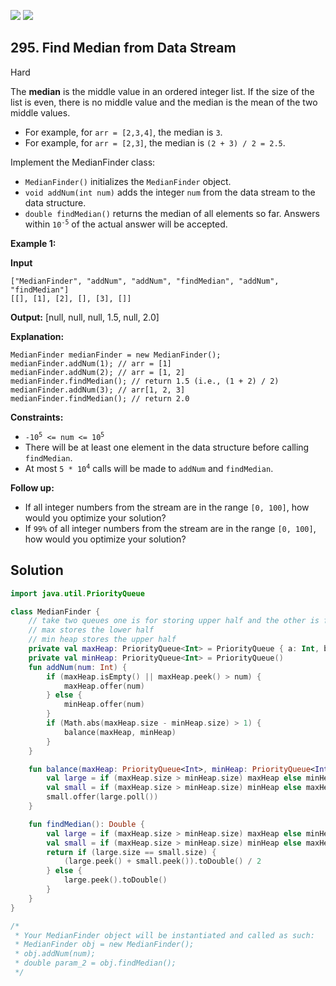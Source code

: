 [![](https://img.shields.io/github/stars/javadev/LeetCode-in-All?label=Stars&style=flat-square)](https://github.com/javadev/LeetCode-in-All)
[![](https://img.shields.io/github/forks/javadev/LeetCode-in-All?label=Fork%20me%20on%20GitHub%20&style=flat-square)](https://github.com/javadev/LeetCode-in-All/fork)

## 295\. Find Median from Data Stream

Hard

The **median** is the middle value in an ordered integer list. If the size of the list is even, there is no middle value and the median is the mean of the two middle values.

*   For example, for `arr = [2,3,4]`, the median is `3`.
*   For example, for `arr = [2,3]`, the median is `(2 + 3) / 2 = 2.5`.

Implement the MedianFinder class:

*   `MedianFinder()` initializes the `MedianFinder` object.
*   `void addNum(int num)` adds the integer `num` from the data stream to the data structure.
*   `double findMedian()` returns the median of all elements so far. Answers within <code>10<sup>-5</sup></code> of the actual answer will be accepted.

**Example 1:**

**Input**

    ["MedianFinder", "addNum", "addNum", "findMedian", "addNum", "findMedian"]
    [[], [1], [2], [], [3], []]

**Output:** [null, null, null, 1.5, null, 2.0]

**Explanation:**

    MedianFinder medianFinder = new MedianFinder();
    medianFinder.addNum(1); // arr = [1]
    medianFinder.addNum(2); // arr = [1, 2]
    medianFinder.findMedian(); // return 1.5 (i.e., (1 + 2) / 2)
    medianFinder.addNum(3); // arr[1, 2, 3]
    medianFinder.findMedian(); // return 2.0 

**Constraints:**

*   <code>-10<sup>5</sup> <= num <= 10<sup>5</sup></code>
*   There will be at least one element in the data structure before calling `findMedian`.
*   At most <code>5 * 10<sup>4</sup></code> calls will be made to `addNum` and `findMedian`.

**Follow up:**

*   If all integer numbers from the stream are in the range `[0, 100]`, how would you optimize your solution?
*   If `99%` of all integer numbers from the stream are in the range `[0, 100]`, how would you optimize your solution?

## Solution

```kotlin
import java.util.PriorityQueue

class MedianFinder {
    // take two queues one is for storing upper half and the other is for lowerhalf
    // max stores the lower half
    // min heap stores the upper half
    private val maxHeap: PriorityQueue<Int> = PriorityQueue { a: Int, b: Int -> b - a }
    private val minHeap: PriorityQueue<Int> = PriorityQueue()
    fun addNum(num: Int) {
        if (maxHeap.isEmpty() || maxHeap.peek() > num) {
            maxHeap.offer(num)
        } else {
            minHeap.offer(num)
        }
        if (Math.abs(maxHeap.size - minHeap.size) > 1) {
            balance(maxHeap, minHeap)
        }
    }

    fun balance(maxHeap: PriorityQueue<Int>, minHeap: PriorityQueue<Int>) {
        val large = if (maxHeap.size > minHeap.size) maxHeap else minHeap
        val small = if (maxHeap.size > minHeap.size) minHeap else maxHeap
        small.offer(large.poll())
    }

    fun findMedian(): Double {
        val large = if (maxHeap.size > minHeap.size) maxHeap else minHeap
        val small = if (maxHeap.size > minHeap.size) minHeap else maxHeap
        return if (large.size == small.size) {
            (large.peek() + small.peek()).toDouble() / 2
        } else {
            large.peek().toDouble()
        }
    }
}

/*
 * Your MedianFinder object will be instantiated and called as such:
 * MedianFinder obj = new MedianFinder();
 * obj.addNum(num);
 * double param_2 = obj.findMedian();
 */
```